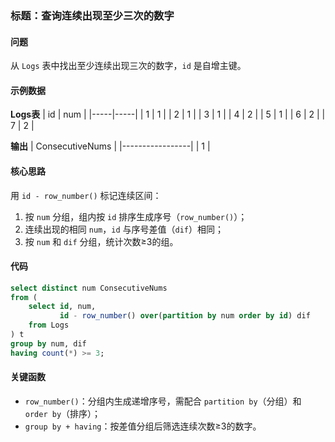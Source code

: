 ### 标题：查询连续出现至少三次的数字


#### 问题
从 `Logs` 表中找出至少连续出现三次的数字，`id` 是自增主键。

#### 示例数据
**Logs表**
| id  | num |
|-----|-----|
| 1   | 1   |
| 2   | 1   |
| 3   | 1   |
| 4   | 2   |
| 5   | 1   |
| 6   | 2   |
| 7   | 2   |

**输出**
| ConsecutiveNums |
|-----------------|
| 1               |


#### 核心思路
用 `id - row_number()` 标记连续区间：
1. 按 `num` 分组，组内按 `id` 排序生成序号（`row_number()`）；
2. 连续出现的相同 `num`，`id` 与序号差值（`dif`）相同；
3. 按 `num` 和 `dif` 分组，统计次数≥3的组。


#### 代码
```sql
select distinct num ConsecutiveNums 
from (
    select id, num, 
           id - row_number() over(partition by num order by id) dif
    from Logs
) t
group by num, dif 
having count(*) >= 3;
```


#### 关键函数
- `row_number()`：分组内生成递增序号，需配合 `partition by`（分组）和 `order by`（排序）；
- `group by + having`：按差值分组后筛选连续次数≥3的数字。